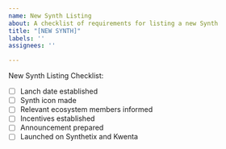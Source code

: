 ```yaml
---
name: New Synth Listing
about: A checklist of requirements for listing a new Synth
title: "[NEW SYNTH]"
labels: ''
assignees: ''

---
```


New Synth Listing Checklist:

- [ ] Lanch date established
- [ ] Synth icon made 
- [ ] Relevant ecosystem members informed 
- [ ] Incentives established
- [ ] Announcement prepared
- [ ] Launched on Synthetix and Kwenta
